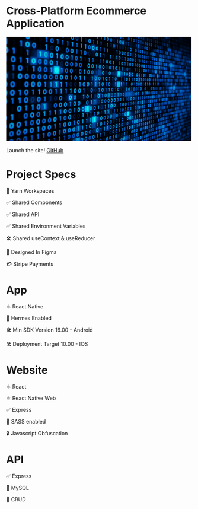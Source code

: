 # Cross-Platform Ecommerce Application

![Image of Yaktocat](/gifs/code.gif)

Launch the site!
[GitHub](http://github.com)

# Project Specs

🧶 Yarn Workspaces

✅ Shared Components

✅ Shared API

✅ Shared Environment Variables

🛠️ Shared useContext & useReducer

🎨 Designed In Figma

💳 Stripe Payments


# App

⚛️ React Native

🚀 Hermes Enabled

🛠️ Min SDK Version 16.00 - Android

🛠️ Deployment Target 10.00 - IOS


# Website

⚛️ React

⚛️ React Native Web

✅ Express

🎨 SASS enabled

🔒 Javascript Obfuscation

# API

✅ Express

🐬 MySQL

📝 CRUD

